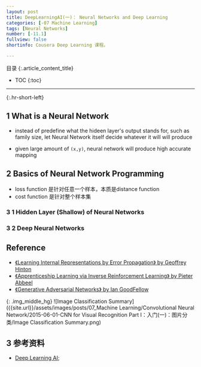 ```yaml
---
layout: post
title: DeepLearningAI(一)： Neural Networks and Deep Learning
categories: [-07 Machine Learning]
tags: [Neural Networks]
number: [-11.1]
fullview: false
shortinfo: Cousera Deep Learning 课程。

---
```

目录
{:.article_content_title}


* TOC
{:toc}

---
{:.hr-short-left}


## 1 What is a Neural Network ##

- instead of predefine what the hideen layer's output stands for, such as family size, let Neural Network itself decide whatever it will will produce

- given large amount of `(x,y)`, neural network will produce high accurate mapping


## 2 Basics of Neural Network Programming

- loss function 是针对任意一个样本，本质是distance function
- cost function 是针对整个样本集 

### 3 1 Hidden Layer (Shallow) of Neural Networks



### 3 2 Deep Neural Networks


## Reference

- [《Learning Internal Representations by Error Propagation》 by Geoffrey Hinton](https://web.stanford.edu/class/psych209a/ReadingsByDate/02_06/PDPVolIChapter8.pdf)
- [《Apprenticeship Learning via Inverse Reinforcement Learning》 by Pieter Abbeel](https://ai.stanford.edu/~ang/papers/icml04-apprentice.pdf)
- [《Generative Adversarial Networks》 by Ian GoodFellow](https://arxiv.org/pdf/1406.2661.pdf)



{: .img_middle_hg}
![Image Classification Summary]({{site.url}}/assets/images/posts/07_Machine Learning/Convolutional Neural Network/2015-06-01-CNN for Visual Recognition Part I：入门(一)：图片分类/Image Classification Summary.png)

## 3 参考资料 ##

- [Deep Learning AI](https://www.coursera.org/learn/neural-networks-deep-learning?specialization=deep-learning);









